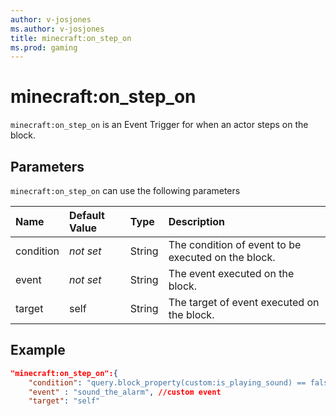 ```yaml
---
author: v-josjones
ms.author: v-josjones
title: minecraft:on_step_on
ms.prod: gaming
---
```


# minecraft:on_step_on

`minecraft:on_step_on` is an Event Trigger for when an actor steps on the block.

## Parameters

`minecraft:on_step_on` can use the following parameters

|Name |Default Value  |Type  |Description  |
|:----------|:----------|:----------|:----------|
|condition|*not set* | String|  The condition of event to be executed on the block. |
|event|*not set* | String|  The event executed on the block. |
| target| self| String| The target of event executed on the block. |

## Example

```json
"minecraft:on_step_on":{
    "condition": "query.block_property(custom:is_playing_sound) == false", //custom condition
    "event" : "sound_the_alarm", //custom event
    "target": "self"
```
